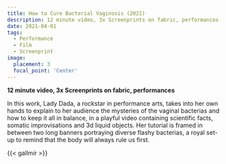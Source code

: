 ```yaml
---
title: How to Cure Bacterial Vaginosis (2021)
description: 12 minute video, 3x Screenprints on fabric, performances
date: 2021-04-01
tags:
  - Performance
  - Film
  - Screenprint
image:
  placement: 3
  focal_point: 'Center'
---
```

**12 minute video, 3x Screenprints on fabric, performances**

In this work, Lady Dada, a rockstar in performance arts, takes into her own hands to explain to her audience the mysteries of the vaginal bacterias and how to keep it all in balance, in a playful video containing scientific facts, somatic improvisations and 3d liquid objects. Her tutorial is framed in between two long banners portraying diverse flashy bacterias, a royal set-up to remind that the body will always rule us first.

{{< gallmir >}}

<!--more-->
